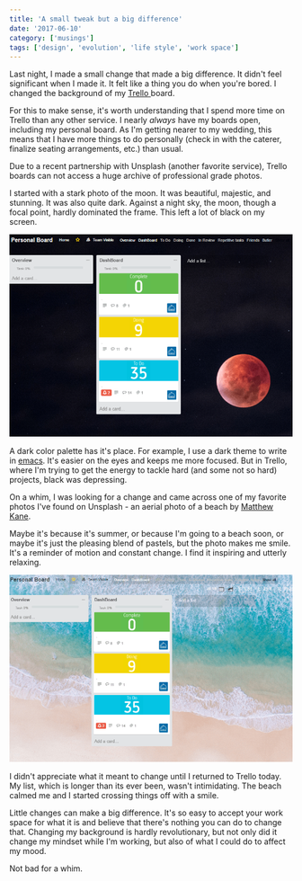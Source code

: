```yaml
---
title: 'A small tweak but a big difference'
date: '2017-06-10'
category: ['musings']
tags: ['design', 'evolution', 'life style', 'work space']
---
```

Last night, I made a small change that made a big difference. It didn't feel significant when I made it. It felt like a thing you do when you're bored. I changed the background of my [Trello ](https://trello.com/)board.

For this to make sense, it's worth understanding that I spend more time on Trello than any other service. I nearly *always* have my boards open, including my personal board. As I'm getting nearer to my wedding, this means that I have more things to do personally (check in with the caterer, finalize seating arrangements, etc.) than usual.

Due to a recent partnership with Unsplash (another favorite service), Trello boards can not access a huge archive of professional grade photos.

I started with a stark photo of the moon. It was beautiful, majestic, and stunning. It was also quite dark. Against a night sky, the moon, though a focal point, hardly dominated the frame. This left a lot of black on my screen.

![](./old.png)

A dark color palette has it's place. For example, I use a dark theme to write in [emacs](https://www.gnu.org/software/emacs/). It's easier on the eyes and keeps me more focused. But in Trello, where I'm trying to get the energy to tackle hard (and some not so hard) projects, black was depressing.

On a whim, I was looking for a change and came across one of my favorite photos I've found on Unsplash - an aerial photo of a beach by [Matthew Kane](https://unsplash.com/@matthewkane).

Maybe it's because it's summer, or because I'm going to a beach soon, or maybe it's just the pleasing blend of pastels, but the photo makes me smile. It's a reminder of motion and constant change. I find it inspiring and utterly relaxing.

![](./new.png)

I didn't appreciate what it meant to change until I returned to Trello today. My list, which is longer than its ever been, wasn't intimidating. The beach calmed me and I started crossing things off with a smile.

Little changes can make a big difference. It's so easy to accept your work space for what it is and believe that there's nothing you can do to change that. Changing my background is hardly revolutionary, but not only did it change my mindset while I'm working, but also of what I could do to affect my mood.

Not bad for a whim.